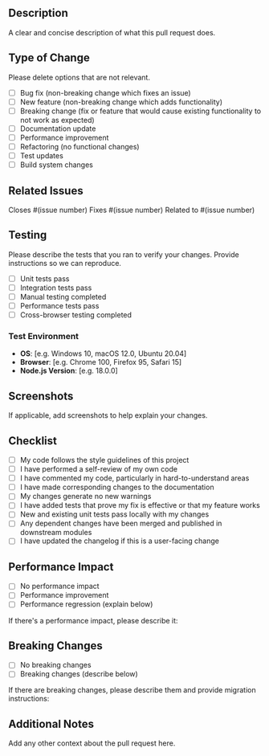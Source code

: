 ## Description

A clear and concise description of what this pull request does.

## Type of Change

Please delete options that are not relevant.

- [ ] Bug fix (non-breaking change which fixes an issue)
- [ ] New feature (non-breaking change which adds functionality)
- [ ] Breaking change (fix or feature that would cause existing functionality to not work as
      expected)
- [ ] Documentation update
- [ ] Performance improvement
- [ ] Refactoring (no functional changes)
- [ ] Test updates
- [ ] Build system changes

## Related Issues

Closes #(issue number) Fixes #(issue number) Related to #(issue number)

## Testing

Please describe the tests that you ran to verify your changes. Provide instructions so we can
reproduce.

- [ ] Unit tests pass
- [ ] Integration tests pass
- [ ] Manual testing completed
- [ ] Performance tests pass
- [ ] Cross-browser testing completed

### Test Environment

- **OS**: [e.g. Windows 10, macOS 12.0, Ubuntu 20.04]
- **Browser**: [e.g. Chrome 100, Firefox 95, Safari 15]
- **Node.js Version**: [e.g. 18.0.0]

## Screenshots

If applicable, add screenshots to help explain your changes.

## Checklist

- [ ] My code follows the style guidelines of this project
- [ ] I have performed a self-review of my own code
- [ ] I have commented my code, particularly in hard-to-understand areas
- [ ] I have made corresponding changes to the documentation
- [ ] My changes generate no new warnings
- [ ] I have added tests that prove my fix is effective or that my feature works
- [ ] New and existing unit tests pass locally with my changes
- [ ] Any dependent changes have been merged and published in downstream modules
- [ ] I have updated the changelog if this is a user-facing change

## Performance Impact

- [ ] No performance impact
- [ ] Performance improvement
- [ ] Performance regression (explain below)

If there's a performance impact, please describe it:

## Breaking Changes

- [ ] No breaking changes
- [ ] Breaking changes (describe below)

If there are breaking changes, please describe them and provide migration instructions:

## Additional Notes

Add any other context about the pull request here.
